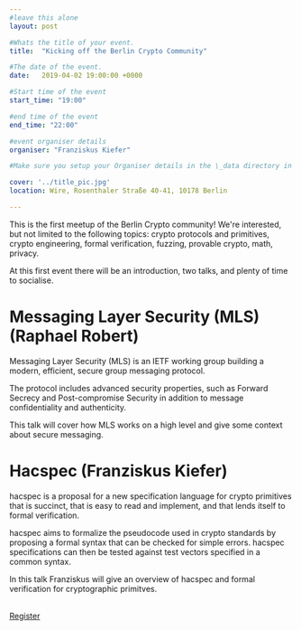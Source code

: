```yaml
---
#leave this alone
layout: post

#Whats the title of your event.
title:  "Kicking off the Berlin Crypto Community"

#The date of the event. 
date:   2019-04-02 19:00:00 +0000

#Start time of the event
start_time: "19:00"

#end time of the event
end_time: "22:00"

#event organiser details
organiser: "Franziskus Kiefer"

#Make sure you setup your Organiser details in the \_data directory in the organisers.yml file

cover: '../title_pic.jpg'
location: Wire, Rosenthaler Straße 40-41, 10178 Berlin 

---
```


This is the first meetup of the Berlin Crypto community!
We're interested, but not limited to the following topics: crypto protocols and primitives, crypto engineering, formal verification, fuzzing, provable crypto, math, privacy.

At this first event there will be an introduction, two talks, and plenty of time to socialise.

# Messaging Layer Security (MLS) (Raphael Robert)
Messaging Layer Security (MLS) is an IETF working group building a modern, efficient, secure group messaging protocol.

The protocol includes advanced security properties, such as Forward Secrecy and Post-compromise Security in addition to message confidentiality and authenticity.

This talk will cover how MLS works on a high level and give some context about secure messaging.

# Hacspec (Franziskus Kiefer)
hacspec is a proposal for a new specification language for crypto primitives that is succinct, that is easy to read and implement, and that lends itself to formal verification.

hacspec aims to formalize the pseudocode used in crypto standards by proposing a formal syntax that can be checked for simple errors. hacspec specifications can then be tested against test vectors specified in a common syntax.

In this talk Franziskus will give an overview of hacspec and formal verification for cryptographic primitves.

<br/>
<a href='https://www.eventbrite.co.uk/preview?eid=57414399013' class="button button-primary">Register</a>
